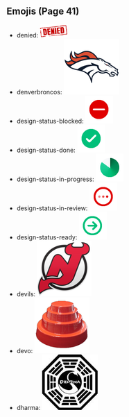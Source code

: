 
## Emojis (Page 41)

* denied: ![denied](output/denied.png)
* denverbroncos: ![denverbroncos](output/denverbroncos.png)
* design-status-blocked: ![design-status-blocked](output/design-status-blocked.png)
* design-status-done: ![design-status-done](output/design-status-done.png)
* design-status-in-progress: ![design-status-in-progress](output/design-status-in-progress.png)
* design-status-in-review: ![design-status-in-review](output/design-status-in-review.png)
* design-status-ready: ![design-status-ready](output/design-status-ready.png)
* devils: ![devils](output/devils.png)
* devo: ![devo](output/devo.png)
* dharma: ![dharma](output/dharma.jpg)

